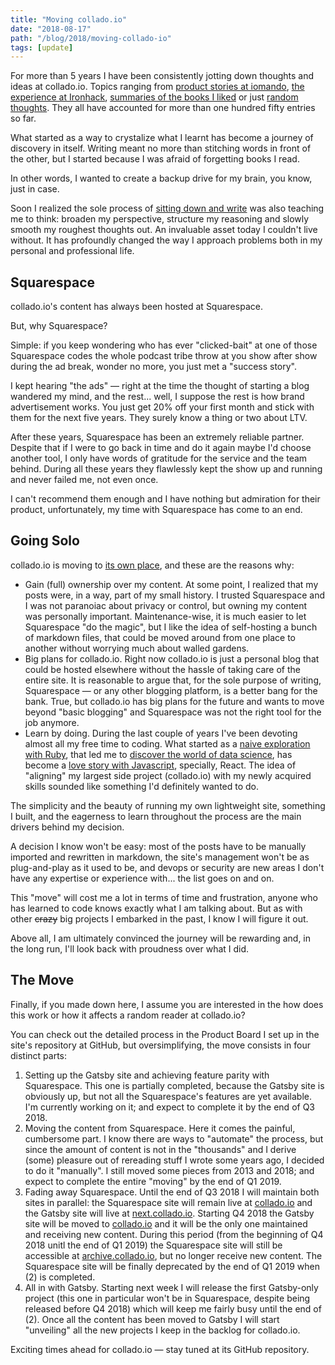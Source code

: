 ```yaml
---
title: "Moving collado.io"
date: "2018-08-17"
path: "/blog/2018/moving-collado-io"
tags: [update]
---
```


For more than 5 years I have been consistently jotting down thoughts and ideas at collado.io. Topics ranging from [product stories at iomando](/iomando), [the experience at Ironhack](tags/ironhack), [summaries of the books I liked](/books) or just [random thoughts](/tags/opinion). They all have accounted for more than one hundred fifty entries so far.

What started as a way to crystalize what I learnt has become a journey of discovery in itself. Writing meant no more than stitching words in front of the other, but I started because I was afraid of forgetting books I read.

In other words, I wanted to create a backup drive for my brain, you know, just in case.

Soon I realized the sole process of [sitting down and write](/blog/2018/book-war-art) was also teaching me to think: broaden my perspective, structure my reasoning and slowly smooth my roughest thoughts out. An invaluable asset today I couldn't live without. It has profoundly changed the way I approach problems both in my personal and professional life.


## Squarespace
collado.io's content has always been hosted at Squarespace.

But, why Squarespace?

Simple: if you keep wondering who has ever "clicked-bait" at one of those Squarespace codes the whole podcast tribe throw at you show after show during the ad break, wonder no more, you just met a "success story".

I kept hearing "the ads" — right at the time the thought of starting a blog wandered my mind, and the rest... well, I suppose the rest is how brand advertisement works. You just get 20% off your first month and stick with them for the next five years. They surely know a thing or two about LTV.

After these years, Squarespace has been an extremely reliable partner. Despite that if I were to go back in time and do it again maybe I'd choose another tool, I only have words of gratitude for the service and the team behind. During all these years they flawlessly kept the show up and running and never failed me, not even once.

I can't recommend them enough and I have nothing but admiration for their product, unfortunately, my time with Squarespace has come to an end.


## Going Solo
collado.io is moving to [its own place](https://www.gatsbyjs.org/), and these are the reasons why:

* Gain (full) ownership over my content. At some point, I realized that my posts were, in a way, part of my small history. I trusted Squarespace and I was not paranoiac about privacy or control, but owning my content was personally important. Maintenance-wise, it is much easier to let Squarespace "do the magic", but I like the idea of self-hosting a bunch of markdown files, that could be moved around from one place to another without worrying much about walled gardens.
* Big plans for collado.io. Right now collado.io is just a personal blog that could be hosted elsewhere without the hassle of taking care of the entire site. It is reasonable to argue that, for the sole purpose of writing, Squarespace — or any other blogging platform, is a better bang for the bank. True, but collado.io has big plans for the future and wants to move beyond "basic blogging" and Squarespace was not the right tool for the job anymore.
* Learn by doing. During the last couple of years I've been devoting almost all my free time to coding. What started as a [naive exploration with Ruby](/blog/2016/ironhack-experience), that led me to [discover the world of data science](/blog/2018/udacity-dand), has become a [love story with Javascript](/blog/2018/udacity-rdnd), specially, React. The idea of "aligning" my largest side project (collado.io) with my newly acquired skills sounded like something I'd definitely wanted to do.

The simplicity and the beauty of running my own lightweight site, something I built, and the eagerness to learn throughout the process are the main drivers behind my decision.

A decision I know won't be easy: most of the posts have to be manually imported and rewritten in markdown, the site's management won't be as plug-and-play as it used to be, and devops or security are new areas I don't have any expertise or experience with... the list goes on and on.

This "move" will cost me a lot in terms of time and frustration, anyone who has learned to code knows exactly what I am talking about. But as with other ~~crazy~~ big projects I embarked in the past, I know I will figure it out.

Above all, I am ultimately convinced the journey will be rewarding and, in the long run, I'll look back with proudness over what I did.


## The Move
Finally, if you made down here, I assume you are interested in the how does this work or how it affects a random reader at collado.io?

You can check out the detailed process in the Product Board I set up in the site's repository at GitHub, but oversimplifying, the move consists in four distinct parts:

1. Setting up the Gatsby site and achieving feature parity with Squarespace. This one is partially completed, because the Gatsby site is obviously up, but not all the Squarespace's features are yet available. I'm currently working on it; and expect to complete it by the end of Q3 2018.
2. Moving the content from Squarespace. Here it comes the painful, cumbersome part. I know there are ways to "automate" the process, but since the amount of content is not in the "thousands" and I derive (some) pleasure out of rereading stuff I wrote some years ago, I decided to do it "manually". I still moved some pieces from 2013 and 2018; and expect to complete the entire "moving" by the end of Q1 2019.
3. Fading away Squarespace. Until the end of Q3 2018 I will maintain both sites in parallel: the Squarespace site will remain live at [collado.io](collado.io) and the Gatsby site will live at [next.collado.io](next.collado.io). Starting Q4 2018 the Gatsby site will be moved to [collado.io](collado.io) and it will be the only one maintained and receiving new content. During this period (from the beginning of Q4 2018 unitl the end of Q1 2019) the Squarespace site will still be accessible at [archive.collado.io](archive.collado.io), but no longer receive new content. The Squarespace site will be finally deprecated by the end of Q1 2019 when (2) is completed.
4. All in with Gatsby. Starting next week I will release the first Gatsby-only project (this one in particular won't be in Squarespace, despite being released before Q4 2018) which will keep me fairly busy until the end of (2). Once all the content has been moved to Gatsby I will start "unveiling" all the new projects I keep in the backlog for collado.io.

Exciting times ahead for collado.io — stay tuned at its GitHub repository.